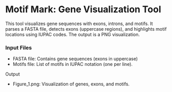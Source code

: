 # Motif Mark: Gene Visualization Tool

This tool visualizes gene sequences with exons, introns, and motifs. It parses a FASTA file, detects exons (uppercase regions), and highlights motif locations
using IUPAC codes. The output is a PNG visualization.

### Input Files
 - FASTA file: Contains gene sequences (exons in uppercase)
 - Motifs file: List of motifs in IUPAC notation (one per line).

Output
- Figure_1.png: Visualization of genes, exons, and motifs.
